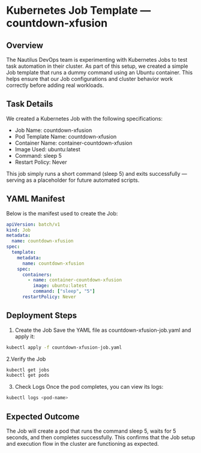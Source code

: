 # Kubernetes Job Template — countdown-xfusion

## Overview

The Nautilus DevOps team is experimenting with Kubernetes Jobs to test task automation in their cluster. 
As part of this setup, we created a simple Job template that runs a dummy command using an Ubuntu container. 
This helps ensure that our Job configurations and 
cluster behavior work correctly before adding real workloads.

## Task Details
We created a Kubernetes Job with the following specifications:
 - Job Name: countdown-xfusion
 - Pod Template Name: countdown-xfusion
 - Container Name: container-countdown-xfusion
 - Image Used: ubuntu:latest
 - Command: sleep 5
 - Restart Policy: Never

This job simply runs a short command (sleep 5) and exits successfully — serving as a placeholder for future automated scripts.

## YAML Manifest
Below is the manifest used to create the Job:
```yaml
apiVersion: batch/v1
kind: Job
metadata:
  name: countdown-xfusion
spec:
  template:
    metadata:
      name: countdown-xfusion
    spec:
      containers:
        - name: container-countdown-xfusion
          image: ubuntu:latest
          command: ["sleep", "5"]
      restartPolicy: Never
```

## Deployment Steps

1. Create the Job
Save the YAML file as countdown-xfusion-job.yaml and apply it:
```bash
kubectl apply -f countdown-xfusion-job.yaml
```

2.Verify the Job
```bash
kubectl get jobs
kubectl get pods
```

3. Check Logs
Once the pod completes, you can view its logs:
```bash
kubectl logs <pod-name>
```

## Expected Outcome
The Job will create a pod that runs the command sleep 5, waits for 5 seconds, and then completes successfully. 
This confirms that the Job setup and execution flow in the cluster are functioning as expected.

